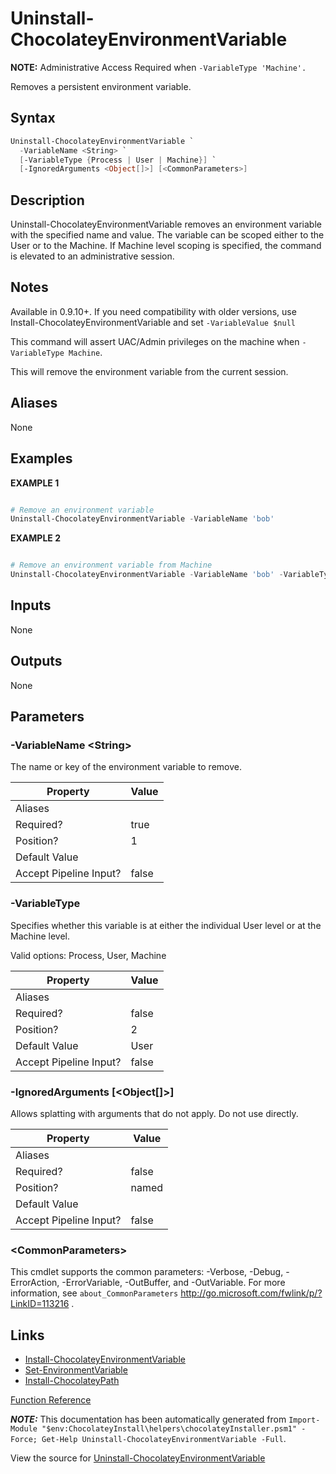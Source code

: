 ﻿---
Title: Uninstall-ChocolateyEnvironmentVariable
Description: Information on Uninstall-ChocolateyEnvironmentVariable function
RedirectFrom: docs/helpers-uninstall-chocolatey-environment-variable
---

# Uninstall-ChocolateyEnvironmentVariable

<!-- This documentation is automatically generated from https://github.com/chocolatey/choco/tree/stable/src/chocolatey.resources/helpers/functions/Uninstall-ChocolateyEnvironmentVariable.ps1 using https://github.com/chocolatey/choco/tree/stable/GenerateDocs.ps1. Contributions are welcome at the original location(s). -->

**NOTE:** Administrative Access Required when `-VariableType 'Machine'.`

Removes a persistent environment variable.

## Syntax

~~~powershell
Uninstall-ChocolateyEnvironmentVariable `
  -VariableName <String> `
  [-VariableType {Process | User | Machine}] `
  [-IgnoredArguments <Object[]>] [<CommonParameters>]
~~~

## Description

Uninstall-ChocolateyEnvironmentVariable removes an environment variable
with the specified name and value. The variable can be scoped either to
the User or to the Machine. If Machine level scoping is specified, the
command is elevated to an administrative session.

## Notes

Available in 0.9.10+. If you need compatibility with older versions,
use Install-ChocolateyEnvironmentVariable and set `-VariableValue $null`

This command will assert UAC/Admin privileges on the machine when
`-VariableType Machine`.

This will remove the environment variable from the current session.

## Aliases

None

## Examples

 **EXAMPLE 1**

~~~powershell

# Remove an environment variable
Uninstall-ChocolateyEnvironmentVariable -VariableName 'bob'
~~~

**EXAMPLE 2**

~~~powershell

# Remove an environment variable from Machine
Uninstall-ChocolateyEnvironmentVariable -VariableName 'bob' -VariableType 'Machine'
~~~

## Inputs

None

## Outputs

None

## Parameters

###  -VariableName &lt;String&gt;
The name or key of the environment variable to remove.

Property               | Value
---------------------- | -----
Aliases                |
Required?              | true
Position?              | 1
Default Value          |
Accept Pipeline Input? | false

###  -VariableType
Specifies whether this variable is at either the individual User level
or at the Machine level.


Valid options: Process, User, Machine

Property               | Value
---------------------- | -----
Aliases                |
Required?              | false
Position?              | 2
Default Value          | User
Accept Pipeline Input? | false

###  -IgnoredArguments [&lt;Object[]&gt;]
Allows splatting with arguments that do not apply. Do not use directly.

Property               | Value
---------------------- | -----
Aliases                |
Required?              | false
Position?              | named
Default Value          |
Accept Pipeline Input? | false

### &lt;CommonParameters&gt;

This cmdlet supports the common parameters: -Verbose, -Debug, -ErrorAction, -ErrorVariable, -OutBuffer, and -OutVariable. For more information, see `about_CommonParameters` http://go.microsoft.com/fwlink/p/?LinkID=113216 .


## Links

 * [Install-ChocolateyEnvironmentVariable](./install-chocolateyenvironmentvariable)
 * [Set-EnvironmentVariable](./set-environmentvariable)
 * [Install-ChocolateyPath](./install-chocolateypath)


[Function Reference](./)

***NOTE:*** This documentation has been automatically generated from `Import-Module "$env:ChocolateyInstall\helpers\chocolateyInstaller.psm1" -Force; Get-Help Uninstall-ChocolateyEnvironmentVariable -Full`.

View the source for [Uninstall-ChocolateyEnvironmentVariable](https://github.com/chocolatey/choco/tree/stable/src/chocolatey.resources/helpers/functions/Uninstall-ChocolateyEnvironmentVariable.ps1)
